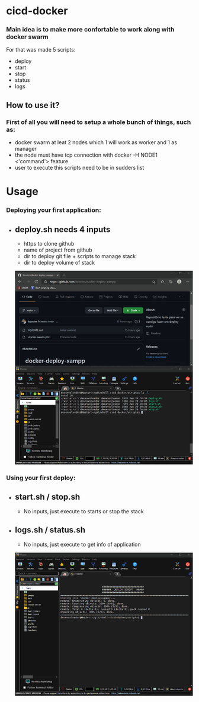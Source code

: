 # cicd-docker
### Main idea is to make more confortable to work along with docker swarm

For that was made 5 scripts:
* deploy 
* start
* stop
* status
* logs

## How to use it?
### First of all you will need to setup a whole bunch of things, such as:
* docker swarm at leat 2 nodes which 1 will work as worker and 1 as manager
* the node must have tcp connection with docker -H NODE1 <'command'> feature
* user to execute this scripts need to be in sudders list

# Usage

### Deploying your first application:

* deploy.sh needs 4 inputs
    - 
    - https to clone github
    - name of project from github
    - dir to deploy git file + scripts to manage stack
    - dir to deploy volume of stack

    ![](./gifs/deploy.gif)


### Using your first deploy:
* start.sh / stop.sh
    - 
    - No inputs, just execute to starts or stop the stack
* logs.sh / status.sh
    -
    - No inputs, just execute to get info of application
    
    ![](./gifs/usage.gif)


